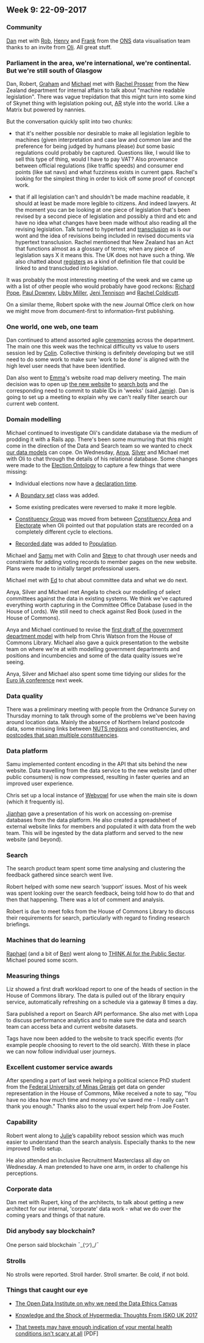 ## Week 9: 22-09-2017

### Community

[Dan](https://twitter.com/dasbarrett) met with [Rob](https://twitter.com/fryford), [Henry](https://twitter.com/henryjameslau) and [Frank](https://twitter.com/frankman1000) from the [ONS](https://www.ons.gov.uk/) data visualisation team thanks to an invite from [Oli](https://twitter.com/olihawkins). All great stuff.

### Parliament in the area, we're international, we're continental. But we're still south of Glasgow

Dan, Robert, [Graham](https://twitter.com/grahampeek) and [Michael](https://twitter.com/fantasticlife) met with [Rachel Prosser](https://twitter.com/rachelprosser) from the New Zealand department for internal affairs to talk about "machine readable legislation". There was vague trepidation that this might turn into some kind of Skynet thing with legislation poking out, [AR](https://en.wikipedia.org/wiki/Augmented_reality) style into the world. Like a Matrix but powered by nannies.

But the conversation quickly split into two chunks:

* that it's neither possible nor desirable to make all legislation legible to machines (given interpretation and case law and common law and the preference for being judged by humans please) *but* some basic regulations could probably be captured. Questions like, I would like to sell this type of thing, would I have to pay VAT? Also provenance between official regulations (like traffic speeds) and consumer end points (like sat navs) and what fuzziness exists in current gaps. Rachel's looking for the simplest thing in order to kick off some proof of concept work.

* that if all legislation can't and shouldn't be made machine readable, it should at least be made more legible to citizens. And indeed lawyers. At the moment you can be looking at one piece of legislation that's been revised by a second piece of legislation and possibly a third and etc and have no idea what changes have been made without also reading all the revising legislation. Talk turned to hypertext and [transclusion](https://en.wikipedia.org/wiki/Transclusion) as is our wont and the idea of revisions being included in revised documents via hypertext transclusion. Rachel mentioned that New Zealand has an Act that functions almost as a glossary of terms; when any piece of legislation says X it means this. The UK does not have such a thing. We also chatted about [registers](https://gds.blog.gov.uk/2015/09/01/registers-authoritative-lists-you-can-trust/) as a kind of definition file that could be linked to and transcluded into legislation.

It was probably the most interesting meeting of the week and we came up with a list of other people who would probably have good reckons: [Richard Pope](https://twitter.com/richardjpope), [Paul Downey](https://twitter.com/psd), [Libby Miller](https://twitter.com/libbymiller), [Jeni Tennison](https://twitter.com/jenit) and [Rachel Coldicutt](https://twitter.com/rachelcoldicutt).

On a similar theme, Robert spoke with the new Journal Office clerk on how we might move from document-first to information-first publishing.

### One world, one web, one team

Dan continued to attend assorted agile [ceremonies](https://www.youtube.com/watch?v=Ss1MbL4NYf0) across the department. The main one this week was the technical difficulty vs value to users session led by [Colin](https://twitter.com/colinpattinson). Collective thinking is definitely developing but we still need to do some work to make sure 'work to be done' is aligned with the high level user needs that have been identified.

Dan also went to [Emma](http://twitter.com/_allenemma)'s website road map delivery meeting. The main decision was to open up [the new website](https://beta.parliament.uk/) to [search bots](http://www.robotstxt.org/robotstxt.html) and the corresponding need to commit to stable IDs in 'weeks' (said [Jamie](https://twitter.com/oddtype)). Dan is going to set up a meeting to explain why we can't really filter search our current web content.

### Domain modelling

Michael continued to investigate Oli's candidate database via the medium of prodding it with a Rails app. There's been some murmuring that this might come in the direction of the Data and Search team so we wanted to check [our data models](https://ukparliament.github.io/ontologies/) can cope. On Wednesday, [Anya](https://twitter.com/bitten_), [Silver](https://twitter.com/silveroliver) and Michael met with Oli to chat through the details of his relational database. Some changes were made to the [Election Ontology](https://ukparliament.github.io/ontologies/election/election-ontology.html) to capture a few things that were missing:

* Individual elections now have a [declaration time](https://ukparliament.github.io/ontologies/election/election-ontology.html#d4e245).

* A [Boundary set](https://ukparliament.github.io/ontologies/election/election-ontology.html#d4e431) class was added.

* Some existing predicates were reversed to make it more legible.

* [Constituency Group](https://ukparliament.github.io/ontologies/election/election-ontology.html#d4e499) was moved from between [Constituency Area](https://ukparliament.github.io/ontologies/election/election-ontology.html#d4e477) and [Electorate](https://ukparliament.github.io/ontologies/election/election-ontology.html#d4e535) when Oli pointed out that population stats are recorded on a completely different cycle to elections.

* [Recorded date](https://ukparliament.github.io/ontologies/election/election-ontology.html#d4e337) was added to [Population](https://ukparliament.github.io/ontologies/election/election-ontology.html#d4e594).

Michael and [Samu](https://twitter.com/langsamu) met with Colin and [Steve](https://twitter.com/steve_bromley) to chat through user needs and constraints for adding voting records to member pages on the new website. Plans were made to initially target professional users.

Michael met with [Ed](https://twitter.com/ewhitur) to chat about committee data and what we do next.

Anya, Silver and Michael met Angela to check our modelling of select committees against the data in existing systems. We think we've captured everything worth capturing in the Committee Office Database (used in the House of Lords). We still need to check against Red Book (used in the House of Commons).

Anya and Michael continued to revise the [first draft of the government department model](https://github.com/ukparliament/ontologies/blob/master/_government-department/government-department.png) with help from Chris Watson from the House of Commons Library. Michael also gave a quick presentation to the website team on where we're at with modelling government departments and positions and incumbencies and some of the data quality issues we're seeing.

Anya, Silver and Michael also spent some time tidying our slides for the [Euro IA conference](http://euroia.org/) next week.


### Data quality

There was a preliminary meeting with people from the Ordnance Survey on Thursday morning to talk through some of the problems we've been having around location data. Mainly the absence of Northern Ireland postcode data, some missing links between [NUTS regions](https://en.wikipedia.org/wiki/NUTS_statistical_regions_of_the_United_Kingdom) and constituencies, and [postcodes that span multiple constituencies](https://democracyclub.org.uk/blog/2017/03/20/4314-times-when-postcodes-arent-good-enough/).

### Data platform

Samu implemented content encoding in the API that sits behind the new website. Data travelling from the data service to the new website (and other public consumers) is now compressed, resulting in faster queries and an improved user experience.

Chris set up a local instance of [Webvowl](http://vowl.visualdataweb.org/webvowl.html) for use when the main site is down (which it frequently is).

[Jianhan](https://twitter.com/jianhanzhu) gave a presentation of his work on accessing on-premise databases from the data platform. He also created a spreadsheet of external website links for members and populated it with data from the web team. This will be ingested by the data platform and served to the new website (and beyond).

### Search

The search product team spent some time analysing and clustering the feedback gathered since search went live.

Robert helped with some new search ‘support’ issues. Most of his week was spent looking over the search feedback, being told how to do that and then that happening. There was a lot of comment and analysis. 

Robert is due to meet folks from the House of Commons Library to discuss their requirements for search, particularly with regard to finding research briefings.

### Machines that do learning

[Raphael](https://twitter.com/raphaelleung) (and a bit of [Ben](http://twitter.com/benwoodhams)) went along to [THINK AI for the Public Sector](http://www.thinkdigitalpartners.com/event/think-ai-publicsector/). Michael poured some scorn.

### Measuring things

Liz showed a first draft workload report to one of the heads of section in the House of Commons library. The data is pulled out of the library enquiry service, automatically refreshing on a schedule via a gateway 8 times a day.

Sara published a report on Search API performance. She also met with Lopa to discuss performance analytics and to make sure the data and search team can access beta and current website datasets.

Tags have now been added to the website to track specific events (for example people choosing to revert to the old search). With these in place we can now follow individual user journeys.

### Excellent customer service awards

After spending a part of last week helping a political science PhD student from the [Federal University of Minas Gerais](https://en.wikipedia.org/wiki/Federal_University_of_Minas_Gerais) get data on gender representation in the House of Commons, Mike received a note to say, "You have no idea how much time and money you've saved me - I really can't thank you enough." Thanks also to the usual expert help from Joe Foster.

### Capability

Robert went along to [Julie](https://twitter.com/julietouring)’s capability reboot session which was much easier to understand than the search analysis. Especially thanks to the new improved Trello setup.

He also attended an Inclusive Recruitment Masterclass all day on Wednesday. A man pretended to have one arm, in order to challenge his perceptions. 


### Corporate data

Dan met with Rupert, king of the architects, to talk about getting a new architect for our internal, 'corporate' data work - what we do over the coming years and things of that nature.

### Did anybody say blockchain?

One person said blockchain ¯\_(ツ)_/¯

### Strolls

No strolls were reported. Stroll harder. Stroll smarter. Be cold, if not bold.

### Things that caught our eye

* [The Open Data Institute on why we need the Data Ethics Canvas](https://theodi.org/blog/why-we-need-the-data-ethics-canvas)

* [Knowledge and the Shock of Hypermedia: Thoughts From ISKO UK 2017](https://16blue.me/2017/09/18/knowledge-and-the-shock-of-hypermedia-thoughts-from-isko-uk-2017/)

* [That tweets may have enough indication of your mental health conditions isn't scary at all](https://www.aclweb.org/anthology/E/E17/E17-1015.pdf) [PDF]